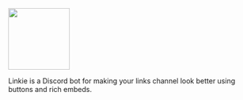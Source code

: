 <img src="https://i.imgur.com/SZej4wV.png" height="124">

Linkie is a Discord bot for making your links channel look better using buttons and rich embeds.